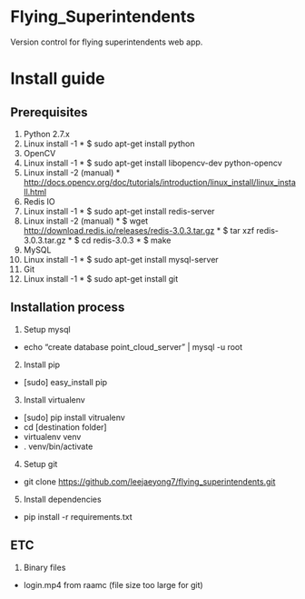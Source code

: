 # Flying_Superintendents

Version control for flying superintendents web app.

# Install guide

## Prerequisites
1. Python 2.7.x
  1. Linux install -1
    * $ sudo apt-get install python
2. OpenCV
  1. Linux install -1
    * $ sudo apt-get install libopencv-dev python-opencv
  2. Linux install -2 (manual)
    * http://docs.opencv.org/doc/tutorials/introduction/linux_install/linux_install.html
3. Redis IO
  1. Linux install -1
    * $ sudo apt-get install redis-server
  2. Linux install -2 (manual)
    * $ wget http://download.redis.io/releases/redis-3.0.3.tar.gz
    * $ tar xzf redis-3.0.3.tar.gz
    * $ cd redis-3.0.3
    * $ make
4. MySQL
  1. Linux install -1
    * $ sudo apt-get install  mysql-server
5. Git
  1. Linux install -1
    * $ sudo apt-get install  git

 
## Installation process
1. Setup mysql
  * echo “create database point_cloud_server” | mysql -u root
2. Install pip
  * [sudo] easy_install pip
3. Install virtualenv
  * [sudo] pip install vitrualenv
  * cd [destination folder]
  * virtualenv venv
  * . venv/bin/activate
4. Setup git
  * git clone https://github.com/leejaeyong7/flying_superintendents.git
5. Install dependencies
  * pip install -r requirements.txt

## ETC
1. Binary files
  * login.mp4 from raamc (file size too large for git)

